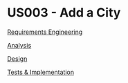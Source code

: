 # US003 - Add a City 

[Requirements Engineering](01.requirements-engineering/US003-requirements)

[Analysis](02.analysis/US003-analysis)

[Design](03.design/US006-design.md)

[Tests & Implementation](04.tests-and-implementation/US006-tests-and-implementation.md)